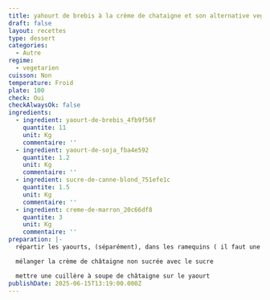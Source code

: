 ```yaml
---
title: yahourt de brebis à la crème de chataigne et son alternative vegan
draft: false
layout: recettes
type: dessert
categories:
  - Autre
regime:
  - vegetarien
cuisson: Non
temperature: Froid
plate: 100
check: Oui
checkAlwaysOk: false
ingredients:
  - ingredient: yaourt-de-brebis_4fb9f56f
    quantite: 11
    unit: Kg
    commentaire: ''
  - ingredient: yaourt-de-soja_fba4e592
    quantite: 1.2
    unit: Kg
    commentaire: ''
  - ingredient: sucre-de-canne-blond_751efe1c
    quantite: 1.5
    unit: Kg
    commentaire: ''
  - ingredient: creme-de-marron_20c66df8
    quantite: 3
    unit: Kg
    commentaire: ''
preparation: |-
  répartir les yaourts, (séparément), dans les ramequins ( il faut une 30aine de vegan)avec une dose de 125gr par personne ( c'est la contenance d'un yaourt).

  mélanger la crème de châtaigne non sucrée avec le sucre

  mettre une cuillère à soupe de châtaigne sur le yaourt
publishDate: 2025-06-15T13:19:00.000Z
---
```


